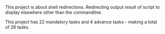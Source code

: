 This project is about shell redirections. Redirecting output result of script to display elsewhere other than the commandline.

This project has 22 mandatory tasks and 4 advance tasks - making a total of 26 tasks.
